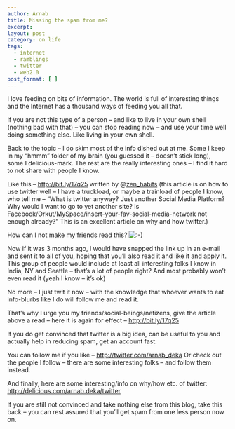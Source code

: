 ```yaml
---
author: Arnab
title: Missing the spam from me?
excerpt:
layout: post
category: on life
tags:
  - internet
  - ramblings
  - twitter
  - web2.0
post_format: [ ]
---
```

I love feeding on bits of information. The world is full of interesting things and the Internet has a thousand ways of feeding you all that.

If you are not this type of a person – and like to live in your own shell (nothing bad with that) – you can stop reading now – and use your time well doing something else. Like living in your own shell.

Back to the topic – I do skim most of the info dished out at me. Some I keep in my “hmmm” folder of my brain (you guessed it – doesn’t stick long), some I delicious-mark. The rest are the really interesting ones – I find it hard to not share with people I know.

Like this –  <http://bit.ly/17q25> written by @[zen_habits][1]
(this article is on how to use twitter well – I have a truckload, or maybe a trainload of people I know, who tell me – “What is twitter anyway? Just another Social Media Platform? Why would I want to go to yet another site? Is Facebook/Orkut/MySpace/insert-your-fav-social-media-network<insert-your-fav-social-nw> not enough already?” This is an</insert-your-fav-social-nw> excellent article on why and how twitter.)

How can I not make my friends read this? ![:-)][2] </p>
Now if it was 3 months ago, I would have snapped the link up in an e-mail and sent it to all of you, hoping that you’ll also read it and like it and apply it. This group of people would include at least all interesting folks I know in India, NY and Seattle – that’s a lot of people right? And most probably won’t even read it (yeah I know – it’s ok)

No more – I just twit it now – with the knowledge that whoever wants to eat info-blurbs like I do will follow me and read it.

That’s why I urge you my friends/social-beings/netizens, give the article above a read – here it is again for effect – </span><http://bit.ly/17q25></p>
If you do get convinced that twitter is a big idea, can be useful to you and actually help in reducing spam, get an account fast.

You can follow me if you like – </span><http://twitter.com/arnab_deka>
Or check out the people I follow – there are some interesting folks – and follow them instead.</p>
And finally, here are some interesting/info on why/how etc. of twitter: <http://delicious.com/arnab.deka/twitter>

</span>If you are still not convinced and take nothing else from this blog, take this back – you can rest assured that you’ll get spam from one less person now on.

 [1]: http://twitter.com/zen_habits
 [2]: http://www.arnab-deka.com/posts/wp-includes/images/smilies/icon_smile.gif